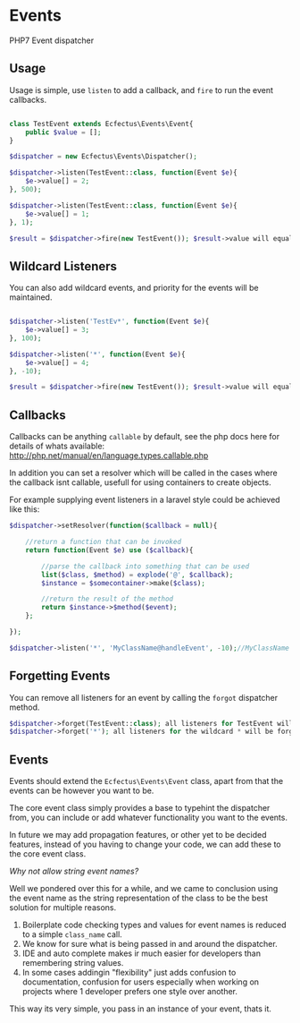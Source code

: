 # Events
PHP7 Event dispatcher

## Usage

Usage is simple, use `listen` to add a callback, and `fire` to run the event callbacks.

```php

class TestEvent extends Ecfectus\Events\Event{
    public $value = [];
}

$dispatcher = new Ecfectus\Events\Dispatcher();

$dispatcher->listen(TestEvent::class, function(Event $e){
    $e->value[] = 2;
}, 500);

$dispatcher->listen(TestEvent::class, function(Event $e){
    $e->value[] = 1;
}, 1);

$result = $dispatcher->fire(new TestEvent()); $result->value will equal [2, 1]
```

## Wildcard Listeners
You can also add wildcard events, and priority for the events will be maintained.

```php

$dispatcher->listen('TestEv*', function(Event $e){
    $e->value[] = 3;
}, 100);

$dispatcher->listen('*', function(Event $e){
    $e->value[] = 4;
}, -10);

$result = $dispatcher->fire(new TestEvent()); $result->value will equal [2, 3, 1, 4]
```

## Callbacks

Callbacks can be anything `callable` by default, see the php docs here for details of whats available: http://php.net/manual/en/language.types.callable.php

In addition you can set a resolver which will be called in the cases where the callback isnt callable, usefull for using containers to create objects.

For example supplying event listeners in a laravel style could be achieved like this:

```php
$dispatcher->setResolver(function($callback = null){

    //return a function that can be invoked
    return function(Event $e) use ($callback){

        //parse the callback into something that can be used
        list($class, $method) = explode('@', $callback);
        $instance = $somecontainer->make($class);

        //return the result of the method
        return $instance->$method($event);
    };

});

$dispatcher->listen('*', 'MyClassName@handleEvent', -10);//MyClassName is created via the resolver and the result of the handleEvent method is returned.
```

## Forgetting Events

You can remove all listeners for an event by calling the `forgot` dispatcher method.

```php
$dispatcher->forget(TestEvent::class); all listeners for TestEvent will be forgotten
$dispatcher->forget('*'); all listeners for the wildcard * will be forgotten
```

## Events

Events should extend the `Ecfectus\Events\Event` class, apart from that the events can be however you want to be.

The core event class simply provides a base to typehint the dispatcher from, you can include or add whatever functionality you want to the events.

In future we may add propagation features, or other yet to be decided features, instead of you having to change your code, we can add these to the core event class.

*Why not allow string event names?*

Well we pondered over this for a while, and we came to conclusion using the event name as the string representation of the class to be the best solution for multiple reasons.

1. Boilerplate code checking types and values for event names is reduced to a simple `class_name` call.
2. We know for sure what is being passed in and around the dispatcher.
3. IDE and auto complete makes ir much easier for developers than remembering string values.
4. In some cases addingin "flexibility" just adds confusion to documentation, confusion for users especially when working on projects where 1 developer prefers one style over another.

This way its very simple, you pass in an instance of your event, thats it.